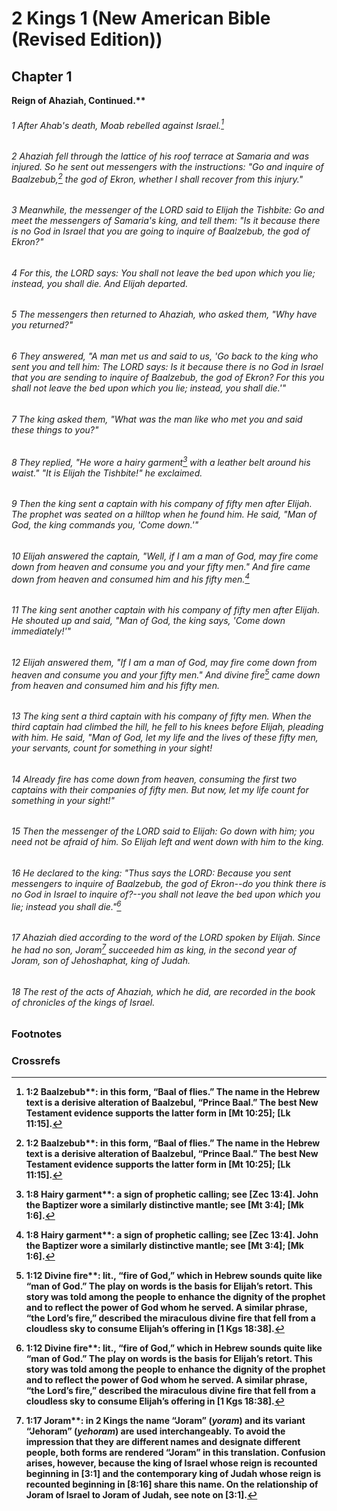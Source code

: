 
# 2 Kings 1 (New American Bible (Revised Edition))
## Chapter 1
<b class="inline-h3">Reign of Ahaziah, Continued.** 
###### 1 After Ahab's death, Moab rebelled against Israel.[^A]

###### 2 Ahaziah fell through the lattice of his roof terrace at Samaria and was injured. So he sent out messengers with the instructions: "Go and inquire of Baalzebub,[^a] the god of Ekron, whether I shall recover from this injury."

###### 3 Meanwhile, the messenger of the LORD said to Elijah the Tishbite: Go and meet the messengers of Samaria's king, and tell them: "Is it because there is no God in Israel that you are going to inquire of Baalzebub, the god of Ekron?"  
###### 4 For this, the LORD says: You shall not leave the bed upon which you lie; instead, you shall die. And Elijah departed.  
###### 5 The messengers then returned to Ahaziah, who asked them, "Why have you returned?"  
###### 6 They answered, "A man met us and said to us, 'Go back to the king who sent you and tell him: The LORD says: Is it because there is no God in Israel that you are sending to inquire of Baalzebub, the god of Ekron? For this you shall not leave the bed upon which you lie; instead, you shall die.'"  
###### 7 The king asked them, "What was the man like who met you and said these things to you?"  
###### 8 They replied, "He wore a hairy garment[^b] with a leather belt around his waist." "It is Elijah the Tishbite!" he exclaimed.

###### 9 Then the king sent a captain with his company of fifty men after Elijah. The prophet was seated on a hilltop when he found him. He said, "Man of God, the king commands you, 'Come down.'"  
###### 10 Elijah answered the captain, "Well, if I am a man of God, may fire come down from heaven and consume you and your fifty men." And fire came down from heaven and consumed him and his fifty men.[^B]  
###### 11 The king sent another captain with his company of fifty men after Elijah. He shouted up and said, "Man of God, the king says, 'Come down immediately!'"  
###### 12 Elijah answered them, "If I am a man of God, may fire come down from heaven and consume you and your fifty men." And divine fire[^c] came down from heaven and consumed him and his fifty men.  
###### 13 The king sent a third captain with his company of fifty men. When the third captain had climbed the hill, he fell to his knees before Elijah, pleading with him. He said, "Man of God, let my life and the lives of these fifty men, your servants, count for something in your sight!  
###### 14 Already fire has come down from heaven, consuming the first two captains with their companies of fifty men. But now, let my life count for something in your sight!"  
###### 15 Then the messenger of the LORD said to Elijah: Go down with him; you need not be afraid of him. So Elijah left and went down with him to the king.  
###### 16 He declared to the king: "Thus says the LORD: Because you sent messengers to inquire of Baalzebub, the god of Ekron--do you think there is no God in Israel to inquire of?--you shall not leave the bed upon which you lie; instead you shall die."[^C]

###### 17 Ahaziah died according to the word of the LORD spoken by Elijah. Since he had no son, Joram[^d] succeeded him as king, in the second year of Joram, son of Jehoshaphat, king of Judah.

###### 18 The rest of the acts of Ahaziah, which he did, are recorded in the book of chronicles of the kings of Israel.

### Footnotes
[^a]: 1:2 <b class="catch-word">Baalzebub**: in this form, “Baal of flies.” The name in the Hebrew text is a derisive alteration of Baalzebul, “Prince Baal.” The best New Testament evidence supports the latter form in [Mt 10:25]; [Lk 11:15].
[^b]: 1:8 <b class="catch-word">Hairy garment**: a sign of prophetic calling; see [Zec 13:4]. John the Baptizer wore a similarly distinctive mantle; see [Mt 3:4]; [Mk 1:6].
[^c]: 1:12 <b class="catch-word">Divine fire**: lit., “fire of God,” which in Hebrew sounds quite like “man of God.” The play on words is the basis for Elijah’s retort. This story was told among the people to enhance the dignity of the prophet and to reflect the power of God whom he served. A similar phrase, “the Lord’s fire,” described the miraculous divine fire that fell from a cloudless sky to consume Elijah’s offering in [1 Kgs 18:38].
[^d]: 1:17 <b class="catch-word">Joram**: in 2 Kings the name “Joram” (_yoram_) and its variant “Jehoram” (_yehoram_) are used interchangeably. To avoid the impression that they are different names and designate different people, both forms are rendered “Joram” in this translation. Confusion arises, however, because the king of Israel whose reign is recounted beginning in [3:1] and the contemporary king of Judah whose reign is recounted beginning in [8:16] share this name. On the relationship of Joram of Israel to Joram of Judah, see note on [3:1].

### Crossrefs
[^A]: 2 Kgs 3:4–27.
[^B]: Lv 10:1–2; Sir 48:3; Lk 9:51–55.
[^C]: Sir 48:6.

